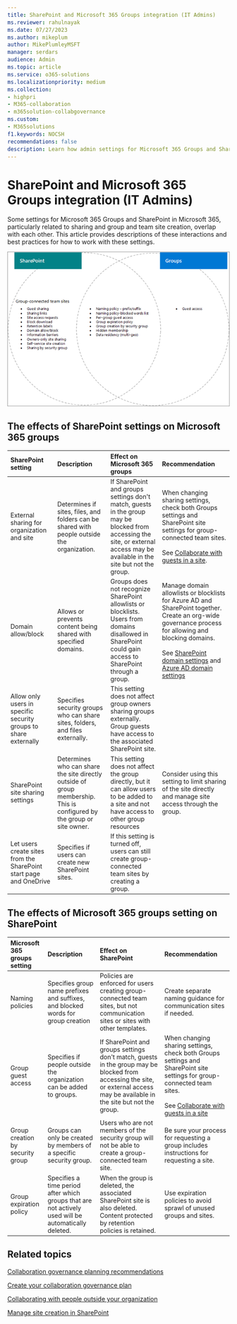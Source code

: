 ```yaml
---
title: SharePoint and Microsoft 365 Groups integration (IT Admins)
ms.reviewer: rahulnayak
ms.date: 07/27/2023
ms.author: mikeplum
author: MikePlumleyMSFT
manager: serdars
audience: Admin
ms.topic: article
ms.service: o365-solutions
ms.localizationpriority: medium
ms.collection: 
- highpri
- M365-collaboration
- m365solution-collabgovernance
ms.custom: 
- M365solutions
f1.keywords: NOCSH
recommendations: false
description: Learn how admin settings for Microsoft 365 Groups and SharePoint can affect each other and the user experience.
---
```


# SharePoint and Microsoft 365 Groups integration (IT Admins)

Some settings for Microsoft 365 Groups and SharePoint in Microsoft 365, particularly related to sharing and group and team site creation, overlap with each other. This article provides descriptions of these interactions and best practices for how to work with these settings.

![Venn diagram of SharePoint, Viva Engage, and groups features.](../media/groups-sharepoint-venn.png)

## The effects of SharePoint settings on Microsoft 365 groups

|SharePoint setting|Description|Effect on Microsoft 365 groups|Recommendation|
|:-----------------|:----------|:-----------------------------|:-------------|
|External sharing for organization and site|Determines if sites, files, and folders can be shared with people outside the organization.|If SharePoint and groups settings don't match, guests in the group may be blocked from accessing the site, or external access may be available in the site but not the group.|When changing sharing settings, check both Groups settings and SharePoint site settings for group-connected team sites.<br><br>See [Collaborate with guests in a site](./collaborate-in-site.md).|
|Domain allow/block|Allows or prevents content being shared with specified domains.|Groups does not recognize SharePoint allowlists or blocklists. Users from domains disallowed in SharePoint could gain access to SharePoint through a group.|Manage domain allowlists or blocklists for Azure AD and SharePoint together. Create an org-wide governance process for allowing and blocking domains.<br><br>See [SharePoint domain settings](/sharepoint/restricted-domains-sharing) and [Azure AD domain settings](/azure/active-directory/b2b/allow-deny-list)|
|Allow only users in specific security groups to share externally|Specifies security groups who can share sites, folders, and files externally.|This setting does not affect group owners sharing groups externally. Group guests have access to the associated SharePoint site.||
|SharePoint site sharing settings|Determines who can share the site directly outside of group membership. This is configured by the group or site owner.|This setting does not affect the group directly, but it can allow users to be added to a site and not have access to other group resources|Consider using this setting to limit sharing of the site directly and manage site access through the group.|
|Let users create sites from the SharePoint start page and OneDrive|Specifies if users can create new SharePoint sites.|If this setting is turned off, users can still create group-connected team sites by creating a group.||

## The effects of Microsoft 365 groups setting on SharePoint

|Microsoft 365 groups setting|Description|Effect on SharePoint|Recommendation|
|:---------------------------|:----------|:-------------------|:-------------|
|Naming policies|Specifies group name prefixes and suffixes, and blocked words for group creation|Policies are enforced for users creating group-connected team sites, but not communication sites or sites with other templates.|Create separate naming guidance for communication sites if needed.|
|Group guest access|Specifies if people outside the organization can be added to groups.|If SharePoint and groups settings don't match, guests in the group may be blocked from accessing the site, or external access may be available in the site but not the group.|When changing sharing settings, check both Groups settings and SharePoint site settings for group-connected team sites.<br><br>See [Collaborate with guests in a site](./collaborate-in-site.md)|
|Group creation by security group|Groups can only be created by members of a specific security group.|Users who are not members of the security group will not be able to create a group-connected team site.|Be sure your process for requesting a group includes instructions for requesting a site.|
|Group expiration policy|Specifies a time period after which groups that are not actively used will be automatically deleted.|When the group is deleted, the associated SharePoint site is also deleted. Content protected by retention policies is retained.|Use expiration policies to avoid sprawl of unused groups and sites.|

## Related topics

[Collaboration governance planning recommendations](collaboration-governance-overview.md#collaboration-governance-planning-recommendations)

[Create your collaboration governance plan](collaboration-governance-first.md)

[Collaborating with people outside your organization](./collaborate-with-people-outside-your-organization.md)

[Manage site creation in SharePoint](/sharepoint/manage-site-creation)
